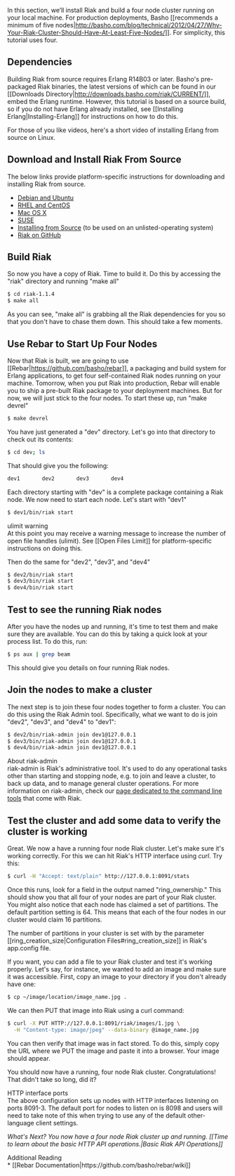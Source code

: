 In this section, we’ll install Riak and build a four node cluster running on your local machine.  For production deployments, Basho [[recommends a minimum of five nodes|http://basho.com/blog/technical/2012/04/27/Why-Your-Riak-Cluster-Should-Have-At-Least-Five-Nodes/]]. For simplicity, this tutorial uses four.

## Dependencies

Building Riak from source requires Erlang R14B03 or later. Basho's pre-packaged Riak binaries, the latest versions of which can be found in our [[Downloads Directory|http://downloads.basho.com/riak/CURRENT/]], embed the Erlang runtime. However, this tutorial is based on a source build, so if you do not have Erlang already installed, see [[Installing Erlang|Installing-Erlang]] for instructions on how to do this.

For those of you like videos, here's a short video of installing Erlang from source on Linux. 

<div style="display:none" class="iframe-video" id="http://player.vimeo.com/video/42421349"></div>


## Download and Install Riak From Source

The below links provide platform-specific instructions for downloading and installing Riak from source. <br>
<div id ="dl_nav">
	<ul>
		<li><a href="/Installing-on-Debian-and-Ubuntu.html#From-source">Debian and Ubuntu</a></li>
		<li><a href="/Installing-on-RHEL-and-CentOS.html#From-source">RHEL and CentOS</a></li>
		<li><a href="/Installing-on-Mac-OS-X.html#From-source">Mac OS X</a></li>
		<li><a href="/Installing-on-SUSE.html">SUSE</a></li>
		<li><a href="/Installing-Riak-from-Source.html">Installing from Source</a> (to be used on an unlisted-operating system)</li>
		<li><a href="http://github.com/basho/riak">Riak on GitHub</a></li>		
	</ul>	
</div>

## Build Riak

So now you have a copy of Riak. Time to build it. Do this by accessing the "riak" directory and running "make all"

```bash
$ cd riak-1.1.4
$ make all
```

As you can see, "make all" is grabbing all the Riak dependencies for you so that you don't have to chase them down. This should take a few moments.

## Use Rebar to Start Up Four Nodes

Now that Riak is built, we are going to use [[Rebar|https://github.com/basho/rebar]], a packaging and build system for Erlang applications, to get four self-contained Riak nodes running on your machine. Tomorrow, when you put Riak into production, Rebar will enable you to ship a pre-built Riak package to your deployment machines. But for now, we will just stick to the four nodes. To start these up, run "make devrel"

```bash
$ make devrel
```

You have just generated a "dev" directory. Let's go into that directory to check out its contents:

```bash
$ cd dev; ls
```

That should give you the following:

```bash
dev1       dev2       dev3       dev4  
```

Each directory starting with "dev" is a complete package containing a Riak node. We now need to start each node. Let's start with "dev1"

```bash
$ dev1/bin/riak start
```

<div class="note"><div class="title">ulimit warning</div>At this point you may receive a warning message to increase the number of open file handles (ulimit).  See [[Open Files Limit]] for platform-specific instructions on doing this.</div>

Then do the same for "dev2", "dev3", and "dev4"

```bash
$ dev2/bin/riak start
$ dev3/bin/riak start
$ dev4/bin/riak start
```

## Test to see the running Riak nodes

After you have the nodes up and running, it's time to test them and make sure they are available. You can do this by taking a quick look at your process list. To do this, run:

```bash
$ ps aux | grep beam
```

This should give you details on four running Riak nodes.

## Join the nodes to make a cluster

The next step is to join these four nodes together to form a cluster. You can do this using the Riak Admin tool. Specifically, what we want to do is join "dev2", "dev3", and "dev4" to "dev1":

```bash
$ dev2/bin/riak-admin join dev1@127.0.0.1
$ dev3/bin/riak-admin join dev1@127.0.0.1
$ dev4/bin/riak-admin join dev1@127.0.0.1
```

<div class="info"><div class="title">About riak-admin</div>
riak-admin is Riak's administrative tool. It's used to do any operational tasks
other than starting and stopping node, e.g. to join and leave a cluster, to back
up data, and to manage general cluster operations. For more information on
riak-admin, check our <a
href="http://wiki.basho.com/Command-Line-Tools.html#riak-admin">page dedicated
to the command line tools</a> that come with Riak.
</div>

## Test the cluster and add some data to verify the cluster is working

Great. We now a have a running four node Riak cluster. Let's make sure it's working correctly. For this we can hit Riak's HTTP interface using _curl_. Try this:

```bash
$ curl -H "Accept: text/plain" http://127.0.0.1:8091/stats
```

Once this runs, look for a field in the output named "ring_ownership." This should show you that all four of your nodes are part of your Riak cluster. You might also notice that each node has claimed a set of partitions. The default partition setting is 64. This means that each of the four nodes in our cluster would claim 16 partitions. 

<div class="info">
The number of partitions in your cluster is set with by the parameter [[ring_creation_size|Configuration Files#ring_creation_size]] in Riak's app.config file.
</div>

If you want, you can add a file to your Riak cluster and test it's working properly. Let's say, for instance, we wanted to add an image and make sure it was accessible. First, copy an image to your directory if you don't already have one:

```bash
$ cp ~/image/location/image_name.jpg .
```

We can then PUT that image into Riak using a curl command:

```bash
$ curl -X PUT HTTP://127.0.0.1:8091/riak/images/1.jpg \
  -H "Content-type: image/jpeg" --data-binary @image_name.jpg
```

You can then verify that image was in fact stored. To do this, simply copy the URL where we PUT the image and paste it into a browser. Your image should appear.

You should now have a running, four node Riak cluster. Congratulations! That didn't take so long, did it?

<div class="note"><div class="title">HTTP interface ports</div>The above configuration sets up nodes with HTTP interfaces listening on ports 8091-3. The default port for nodes to listen on is 8098 and users will need to take note of this when trying to use any of the default other-language client settings.</div>


**What's Next? You now have a four node Riak cluster up and running.* *[[Time to learn about the basic HTTP API operations.|Basic Riak API Operations]]**

<div class="info"><div class="title">Additional Reading</div>* [[Rebar Documentation|https://github.com/basho/rebar/wiki]]</div>
